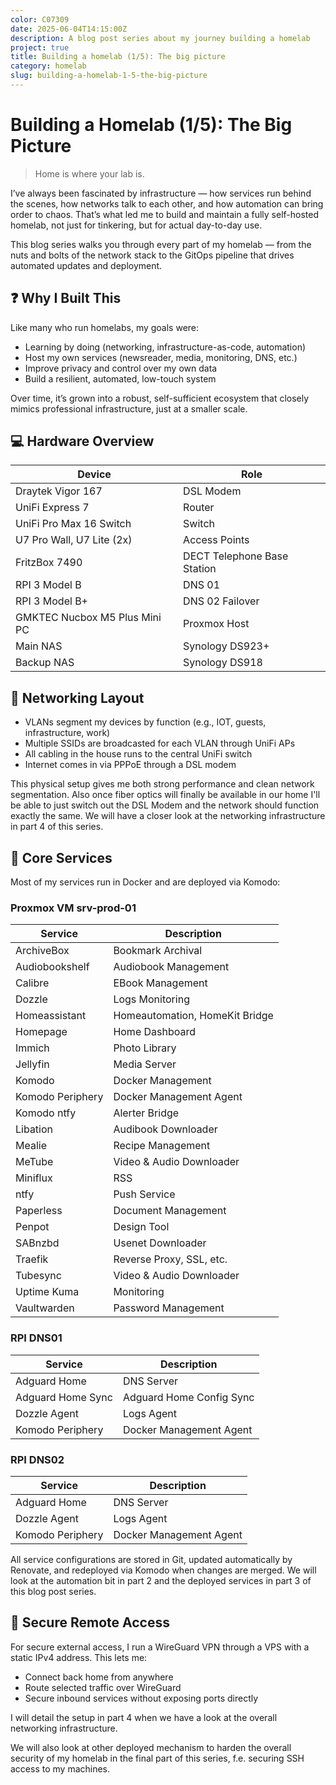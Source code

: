 ```yaml
---
color: C07309
date: 2025-06-04T14:15:00Z
description: A blog post series about my journey building a homelab
project: true
title: Building a homelab (1/5): The big picture 
category: homelab
slug: building-a-homelab-1-5-the-big-picture
---
```


# Building a Homelab (1/5): The Big Picture 

> Home is where your lab is.

I’ve always been fascinated by infrastructure — how services run behind the scenes, how networks talk to each other, and how automation can bring order to chaos. That’s what led me to build and maintain a fully self-hosted homelab, not just for tinkering, but for actual day-to-day use.

This blog series walks you through every part of my homelab — from the nuts and bolts of the network stack to the GitOps pipeline that drives automated updates and deployment.

## ❓ Why I Built This

Like many who run homelabs, my goals were:

- Learning by doing (networking, infrastructure-as-code, automation)
- Host my own services (newsreader, media, monitoring, DNS, etc.)
- Improve privacy and control over my own data
- Build a resilient, automated, low-touch system

Over time, it’s grown into a robust, self-sufficient ecosystem that closely mimics professional infrastructure, just at a smaller scale.

## 💻 Hardware Overview

| Device                        | Role                        |
| ----------------------------- | --------------------------- |
| Draytek Vigor 167             | DSL Modem                   |
| UniFi Express 7               | Router                      |
| UniFi Pro Max 16 Switch       | Switch                      |
| U7 Pro Wall, U7 Lite (2x)     | Access Points               |
| FritzBox 7490                 | DECT Telephone Base Station |
| RPI 3 Model B                 | DNS 01                      |
| RPI 3 Model B+                | DNS 02 Failover             |
| GMKTEC Nucbox M5 Plus Mini PC | Proxmox Host                |
| Main NAS                      | Synology DS923+             |
| Backup NAS                    | Synology DS918              |

## 🛜 Networking Layout

- VLANs segment my devices by function (e.g., IOT, guests, infrastructure, work)
- Multiple SSIDs are broadcasted for each VLAN through UniFi APs
- All cabling in the house runs to the central UniFi switch
- Internet comes in via PPPoE through a DSL modem

This physical setup gives me both strong performance and clean network segmentation.
Also once fiber optics will finally be available in our home I'll be able to just switch out the DSL Modem and the network should function exactly the same. We will have a closer look at the networking infrastructure in part 4 of this series.

## 📱 Core Services

Most of my services run in Docker and are deployed via Komodo:

### Proxmox VM srv-prod-01

| Service          | Description                    |
| ---------------- | ------------------------------ |
| ArchiveBox       | Bookmark Archival              |
| Audiobookshelf   | Audiobook Management           |
| Calibre          | EBook Management               |
| Dozzle           | Logs Monitoring                |
| Homeassistant    | Homeautomation, HomeKit Bridge |
| Homepage         | Home Dashboard                 |
| Immich           | Photo Library                  |
| Jellyfin         | Media Server                   |
| Komodo           | Docker Management              |
| Komodo Periphery | Docker Management Agent        |
| Komodo ntfy      | Alerter Bridge                 |
| Libation         | Audibook Downloader            |
| Mealie           | Recipe Management              |
| MeTube           | Video & Audio Downloader       |
| Miniflux         | RSS                            |
| ntfy             | Push Service                   |
| Paperless        | Document Management            |
| Penpot           | Design Tool                    |
| SABnzbd          | Usenet Downloader              |
| Traefik          | Reverse Proxy, SSL, etc.       |
| Tubesync         | Video & Audio Downloader       |
| Uptime Kuma      | Monitoring                     |
| Vaultwarden      | Password Management            |

### RPI DNS01

| Service           | Description              |
| ----------------- | ------------------------ |
| Adguard Home      | DNS Server               |
| Adguard Home Sync | Adguard Home Config Sync |
| Dozzle Agent      | Logs Agent               |
| Komodo Periphery  | Docker Management Agent  |

### RPI DNS02

| Service          | Description             |
| ---------------- | ----------------------- |
| Adguard Home     | DNS Server              |
| Dozzle Agent     | Logs Agent              |
| Komodo Periphery | Docker Management Agent |
All service configurations are stored in Git, updated automatically by Renovate, and redeployed via Komodo when changes are merged. We will look at the automation bit in part 2 and the deployed services in part 3 of this blog post series.

## 🔐 Secure Remote Access

For secure external access, I run a WireGuard VPN through a VPS with a static IPv4 address. This lets me:
- Connect back home from anywhere    
- Route selected traffic over WireGuard
- Secure inbound services without exposing ports directly

I will detail the setup in part 4 when we have a look at the overall networking infrastructure.

We will also look at other deployed mechanism to harden the overall security of my homelab in the final part of this series, f.e. securing SSH access to my machines. 